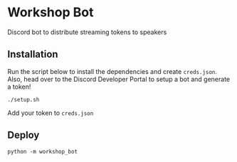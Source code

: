 # Workshop Bot

Discord bot to distribute streaming tokens to speakers

## Installation

Run the script below to install the dependencies and create `creds.json`. Also, head over to the Discord Developer Portal to setup a bot and generate a token!

```
./setup.sh
```

Add your token to `creds.json`

## Deploy

```
python -m workshop_bot
```
